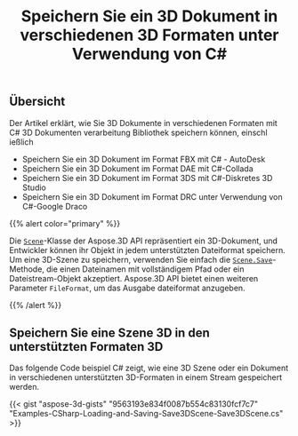 ﻿---
title: Speichern Sie ein 3D Dokument in verschiedenen 3D Formaten unter Verwendung von C#
linktitle: Speichern Sie ein Dokument 3D
type: docs
weight: 20
url: /de/net/save-a-3d-document/
description: Die Scene-Klasse der Aspose.3D API repräsentiert ein 3D-Dokument, und Entwickler können sein Objekt in jedem unterstützten Dateiformat speichern.
---
## **Übersicht**
Der Artikel erklärt, wie Sie 3D Dokumente in verschiedenen Formaten mit C# 3D Dokumenten verarbeitung Bibliothek speichern können, einschl ießlich

- Speichern Sie ein 3D Dokument im Format FBX mit C# - AutoDesk
- Speichern Sie ein 3D Dokument im Format DAE mit C#-Collada
- Speichern Sie ein 3D Dokument im Format 3DS mit C#-Diskretes 3D Studio
- Speichern Sie ein 3D Dokument im Format DRC unter Verwendung von C#-Google Draco

{{% alert color="primary" %}} 

Die [`Scene`](https://reference.aspose.com/3d/net/aspose.threed/scene)-Klasse der Aspose.3D API repräsentiert ein 3D-Dokument, und Entwickler können ihr Objekt in jedem unterstützten Dateiformat speichern. Um eine 3D-Szene zu speichern, verwenden Sie einfach die [`Scene.Save`](https://reference.aspose.com/3d/net/aspose.threed/scene/methods/save)-Methode, die einen Dateinamen mit vollständigem Pfad oder ein Dateistream-Objekt akzeptiert. Aspose.3D API bietet einen weiteren Parameter `FileFormat`, um das Ausgabe dateiformat anzugeben.

{{% /alert %}} 

## **Speichern Sie eine Szene 3D in den unterstützten Formaten 3D**

Das folgende Code beispiel C# zeigt, wie eine 3D Szene oder ein Dokument in verschiedenen unterstützten 3D-Formaten in einem Stream gespeichert werden.

{{< gist "aspose-3d-gists" "9563193e834f0087b554c83130fcf7c7" "Examples-CSharp-Loading-and-Saving-Save3DScene-Save3DScene.cs" >}}
